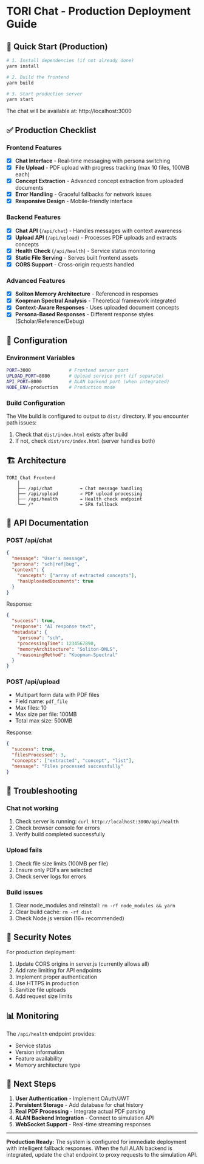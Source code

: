 # TORI Chat - Production Deployment Guide

## 🚀 Quick Start (Production)

```bash
# 1. Install dependencies (if not already done)
yarn install

# 2. Build the frontend
yarn build

# 3. Start production server
yarn start
```

The chat will be available at: http://localhost:3000

## ✅ Production Checklist

### Frontend Features
- [x] **Chat Interface** - Real-time messaging with persona switching
- [x] **File Upload** - PDF upload with progress tracking (max 10 files, 100MB each)
- [x] **Concept Extraction** - Advanced concept extraction from uploaded documents
- [x] **Error Handling** - Graceful fallbacks for network issues
- [x] **Responsive Design** - Mobile-friendly interface

### Backend Features
- [x] **Chat API** (`/api/chat`) - Handles messages with context awareness
- [x] **Upload API** (`/api/upload`) - Processes PDF uploads and extracts concepts
- [x] **Health Check** (`/api/health`) - Service status monitoring
- [x] **Static File Serving** - Serves built frontend assets
- [x] **CORS Support** - Cross-origin requests handled

### Advanced Features
- [x] **Soliton Memory Architecture** - Referenced in responses
- [x] **Koopman Spectral Analysis** - Theoretical framework integrated
- [x] **Context-Aware Responses** - Uses uploaded document concepts
- [x] **Persona-Based Responses** - Different response styles (Scholar/Reference/Debug)

## 🔧 Configuration

### Environment Variables
```bash
PORT=3000              # Frontend server port
UPLOAD_PORT=8080       # Upload service port (if separate)
API_PORT=8000          # ALAN backend port (when integrated)
NODE_ENV=production    # Production mode
```

### Build Configuration
The Vite build is configured to output to `dist/` directory. If you encounter path issues:

1. Check that `dist/index.html` exists after build
2. If not, check `dist/src/index.html` (server handles both)

## 🏗️ Architecture

```
TORI Chat Frontend
    │
    ├── /api/chat          → Chat message handling
    ├── /api/upload        → PDF upload processing
    ├── /api/health        → Health check endpoint
    └── /*                 → SPA fallback
```

## 📝 API Documentation

### POST /api/chat
```json
{
  "message": "User's message",
  "persona": "sch|ref|bug",
  "context": {
    "concepts": ["array of extracted concepts"],
    "hasUploadedDocuments": true
  }
}
```

Response:
```json
{
  "success": true,
  "response": "AI response text",
  "metadata": {
    "persona": "sch",
    "processingTime": 1234567890,
    "memoryArchitecture": "Soliton-DNLS",
    "reasoningMethod": "Koopman-Spectral"
  }
}
```

### POST /api/upload
- Multipart form data with PDF files
- Field name: `pdf_file`
- Max files: 10
- Max size per file: 100MB
- Total max size: 500MB

Response:
```json
{
  "success": true,
  "filesProcessed": 3,
  "concepts": ["extracted", "concept", "list"],
  "message": "Files processed successfully"
}
```

## 🚨 Troubleshooting

### Chat not working
1. Check server is running: `curl http://localhost:3000/api/health`
2. Check browser console for errors
3. Verify build completed successfully

### Upload fails
1. Check file size limits (100MB per file)
2. Ensure only PDFs are selected
3. Check server logs for errors

### Build issues
1. Clear node_modules and reinstall: `rm -rf node_modules && yarn`
2. Clear build cache: `rm -rf dist`
3. Check Node.js version (16+ recommended)

## 🔐 Security Notes

For production deployment:
1. Update CORS origins in server.js (currently allows all)
2. Add rate limiting for API endpoints
3. Implement proper authentication
4. Use HTTPS in production
5. Sanitize file uploads
6. Add request size limits

## 📊 Monitoring

The `/api/health` endpoint provides:
- Service status
- Version information
- Feature availability
- Memory architecture type

## 🎯 Next Steps

1. **User Authentication** - Implement OAuth/JWT
2. **Persistent Storage** - Add database for chat history
3. **Real PDF Processing** - Integrate actual PDF parsing
4. **ALAN Backend Integration** - Connect to simulation API
5. **WebSocket Support** - Real-time streaming responses

---

**Production Ready:** The system is configured for immediate deployment with intelligent fallback responses. When the full ALAN backend is integrated, update the chat endpoint to proxy requests to the simulation API.
